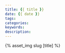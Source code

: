 ```yaml
---
title: {{ title }}
date: {{ date }}
tags:
categories: 
keywords: 
description: 
---
```

{% asset_img slug [title] %}
<!-- more -->

